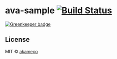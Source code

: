 # ava-sample [![Build Status](https://travis-ci.org/akameco/ava-sample.svg?branch=master)](https://travis-ci.org/akameco/ava-sample)

[![Greenkeeper badge](https://badges.greenkeeper.io/akameco/ava-sample.svg)](https://greenkeeper.io/)

## License

MIT © [akameco](http://akameco.github.io)

